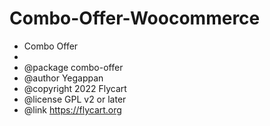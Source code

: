 # Combo-Offer-Woocommerce


 * Combo Offer
 *
 * @package   combo-offer
 * @author    Yegappan
 * @copyright 2022 Flycart
 * @license   GPL v2 or later
 * @link      https://flycart.org

